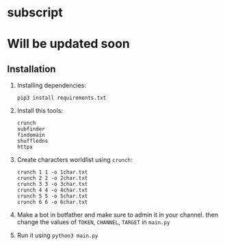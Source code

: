 # subscript

# Will be updated soon

## Installation

1. Installing dependencies:

    `pip3 install requirements.txt`

2. Install this tools:

    ```
    crunch
    subfinder
    findomain
    shuffledns
    httpx
    ```

3. Create characters worldlist using `crunch`:

    ```
    crunch 1 1 -o 1char.txt
    crunch 2 2 -o 2char.txt
    crunch 3 3 -o 3char.txt
    crunch 4 4 -o 4char.txt
    crunch 5 5 -o 5char.txt
    crunch 6 6 -o 6char.txt
    ```

4. Make a bot in botfather and make sure to admin it in your channel. then change the values of `TOKEN`, `CHANNEL`, `TARGET` in `main.py`

5. Run it using `python3 main.py`